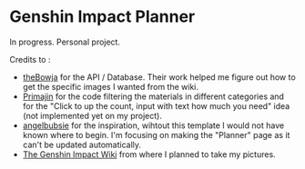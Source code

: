 # Genshin Impact Planner

In progress. Personal project.

Credits to :
- [theBowja](https://github.com/theBowja) for the API / Database. Their work helped me figure out how to get the specific images I wanted from the wiki.
- [Primajin](https://github.com/Primajin) for the code filtering the materials in different categories and for the "Click to up the count, input with text how much you need" idea (not implemented yet on my project).
- [angelbubsie](https://angelbubsie.notion.site/Notion-Templates-Resources-31edc6a7feb6465596b14d5745959c99) for the inspiration, wihtout this template I would not have known where to begin. I'm focusing on making the "Planner" page as it can't be updated automatically.
- [The Genshin Impact Wiki](https://genshin-impact.fandom.com/wiki/Genshin_Impact_Wiki) from where I planned to take my pictures.
